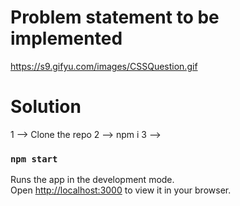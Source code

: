 # Problem statement to be implemented

https://s9.gifyu.com/images/CSSQuestion.gif

# Solution 

1 --> Clone the repo
2 --> npm i
3 -->
### `npm start`

Runs the app in the development mode.\
Open [http://localhost:3000](http://localhost:3000) to view it in your browser.

